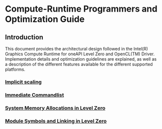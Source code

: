 <!---

Copyright (C) 2022-2023 Intel Corporation

SPDX-License-Identifier: MIT

-->

# Compute-Runtime Programmers and Optimization Guide

## Introduction

This document provides the architectural design followed in the Intel(R) Graphics Compute Runtime for oneAPI Level Zero and OpenCL(TM) Driver. Implementation details and optimization guidelines are explained, as well as a description of the different features available for the different supported platforms.

### [Implicit scaling](IMPLICIT_SCALING.md)
### [Immediate Commandlist](IMMEDIATE_COMMANDLIST.md)
### [System Memory Allocations in Level Zero](SYSTEM_MEMORY_ALLOCATIONS.md)
### [Module Symbols and Linking in Level Zero](MODULE_SYMBOL_SUPPORT.md)
